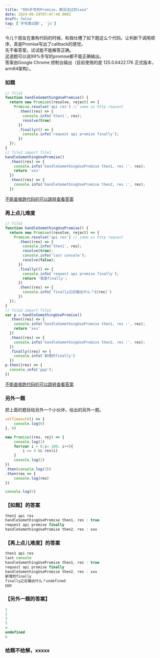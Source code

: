 ```yaml
---
title: "99%手写的Promise，都没法过的case"
date: 2024-06-29T07:47:40.000Z
draft: false
tag: ['手写面试题', 'js']
---
```

<!-- 2024-06-13T07:47:40.000Z -->
今儿个朋友在重构代码的时候，和我吐槽了如下题这么个代码。让判断下调用顺序，真是Promise写出了callback的感觉。    
先不看答案，试试能不能解答正确。   
这道题可以说99%手写的promise都不能正确输出。    
答案由Google Chrome 控制台输出（目前使用的是 125.0.6422.176 正式版本，arm64架构）。
### 如题
```js
// file1
function handleSomethingUsePromise() {
  return new Promise((resolve, reject) => {
    Promise.resolve('api res') // same as http request
      .then((res) => {
        console.info('then1', res);
        resolve(true)
      })
      .finally(() => {
        console.info('request api promise finally');
      })
  });
}
// file2 import file1
handleSomethingUsePromise()
  .then((res) => {
    console.info('handleSomethingUsePromise then1, res :', res);
    return 'xxx'
  })
  .then((res) => {
    console.info('handleSomethingUsePromise then2, res :', res);
  })
```
[不能直接跑代码的可以跳转查看答案](#如题的答案)

### 再上点儿难度
```ts
// file1
function handleSomethingUsePromise() {
  return new Promise((resolve, reject) => {
    Promise.resolve('api res') // same as http request
      .then((res) => {
        console.info('then1', res);
        resolve(true);
        console.info('last console');
        resolve(false);
      })
      .finally(() => {
        console.info(`request api promise finally`);
        return '我是finally';
      })
      .then((res) => {
        console.info(`finally之后输出什么？${res}`)
      })
  });
}
// file2 import file1
var p = handleSomethingUsePromise()
  .then((res) => {
    console.info('handleSomethingUsePromise then1, res :', res);
    return 'xxx'
  })
  .then((res) => {
    console.info('handleSomethingUsePromise then2, res :', res);
  })
  .finally((res) => {
    console.info('新增的finally')
  })
p.then((res) => {
  console.info('ppp');
})

```
[不能直接跑代码的可以跳转查看答案](#再上点儿难度的答案)
### 另外一题
把上面的题目给另外一个小伙伴，给出的另外一题。
```js
setTimeout(() => {
    console.log(6)
}, 0)

new Promise((res, rej) => {
    console.log(1)
    for(var i = 0;i< 100; i++){
        i == 4 && res(i)
    }
    console.log(2)
})
.then(console.log(3))
.then(res => {
    console.log(res)
})

console.log(5)
```

<!-- ### 手写
Promise有三种状态，将then、catch接收的函数用数组保存起来，等到状态切换的时候，循环回调就好了。

### 标准
[https://promisesaplus.com/](https://promisesaplus.com/)    
[https://github.com/v8/v8](https://github.com/v8/v8)    
[https://github.com/WebKit/WebKit](https://github.com/WebKit/WebKit) -->


### 【如题】的答案
```js
then1 api res
handleSomethingUsePromise then1, res : true
request api promise finally
handleSomethingUsePromise then2, res : xxx
```
### 【再上点儿难度】的答案
```js
then1 api res
last console
handleSomethingUsePromise then1, res : true
request api promise finally
handleSomethingUsePromise then2, res : xxx
新增的finally
finally之后输出什么？undefined
ppp
```
### 【另外一题的答案】
```js
1
2
3
5
4
undefined
6
```

### 给题不给解，xxxxx
<!-- queueMicrotask、MutationObserver
https://developer.mozilla.org/zh-CN/docs/Web/API/queueMicrotask -->
